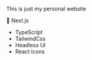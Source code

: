 This is just my personal website

🎯 Next.js
 - TypeScript
 - TailwindCss
 - Headless UI
 - React Icons